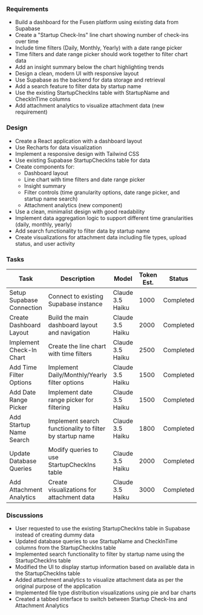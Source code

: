 
### Requirements
- Build a dashboard for the Fusen platform using existing data from Supabase
- Create a "Startup Check-Ins" line chart showing number of check-ins over time
- Include time filters (Daily, Monthly, Yearly) with a date range picker
- Time filters and date range picker should work together to filter chart data
- Add an insight summary below the chart highlighting trends
- Design a clean, modern UI with responsive layout
- Use Supabase as the backend for data storage and retrieval
- Add a search feature to filter data by startup name
- Use the existing StartupCheckIns table with StartupName and CheckInTime columns
- Add attachment analytics to visualize attachment data (new requirement)

### Design
- Create a React application with a dashboard layout
- Use Recharts for data visualization
- Implement a responsive design with Tailwind CSS
- Use existing Supabase StartupCheckIns table for data
- Create components for:
  - Dashboard layout
  - Line chart with time filters and date range picker
  - Insight summary
  - Filter controls (time granularity options, date range picker, and startup name search)
  - Attachment analytics (new component)
- Use a clean, minimalist design with good readability
- Implement data aggregation logic to support different time granularities (daily, monthly, yearly)
- Add search functionality to filter data by startup name
- Create visualizations for attachment data including file types, upload status, and user activity

### Tasks
| Task | Description | Model | Token Est. | Status |
|------|-------------|-------|------------|--------|
| Setup Supabase Connection | Connect to existing Supabase instance | Claude 3.5 Haiku | 1000 | Completed |
| Create Dashboard Layout | Build the main dashboard layout and navigation | Claude 3.5 Haiku | 2000 | Completed |
| Implement Check-In Chart | Create the line chart with time filters | Claude 3.5 Haiku | 2500 | Completed |
| Add Time Filter Options | Implement Daily/Monthly/Yearly filter options | Claude 3.5 Haiku | 1500 | Completed |
| Add Date Range Picker | Implement date range picker for filtering | Claude 3.5 Haiku | 1500 | Completed |
| Add Startup Name Search | Implement search functionality to filter by startup name | Claude 3.5 Haiku | 1800 | Completed |
| Update Database Queries | Modify queries to use StartupCheckIns table | Claude 3.5 Haiku | 2000 | Completed |
| Add Attachment Analytics | Create visualizations for attachment data | Claude 3.5 Haiku | 3000 | Completed |

### Discussions
- User requested to use the existing StartupCheckIns table in Supabase instead of creating dummy data
- Updated database queries to use StartupName and CheckInTime columns from the StartupCheckIns table
- Implemented search functionality to filter by startup name using the StartupCheckIns table
- Modified the UI to display startup information based on available data in the StartupCheckIns table
- Added attachment analytics to visualize attachment data as per the original purpose of the application
- Implemented file type distribution visualizations using pie and bar charts
- Created a tabbed interface to switch between Startup Check-Ins and Attachment Analytics